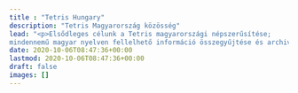 ```yaml
---
title : "Tetris Hungary"
description: "Tetris Magyarország közösség"
lead: "<p>Elsődleges célunk a Tetris magyarországi népszerűsítése;
mindennemű magyar nyelven fellelhető információ összegyűjtése és archiválása; az alapvető terminológia meghonosítása, a játék ismertetése; különböző segédletek készítése és publikálása.<p>További feladataink közé tartozik a közösségépítés, eszmecsere kialakítása, továbbá terveink között szerepel a magyar játékosok közötti versenyeztetés és azok lebonyolítása.<p>"
date: 2020-10-06T08:47:36+00:00
lastmod: 2020-10-06T08:47:36+00:00
draft: false
images: []
---
```

